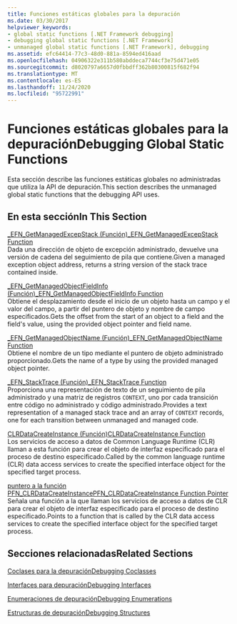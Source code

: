 ```yaml
---
title: Funciones estáticas globales para la depuración
ms.date: 03/30/2017
helpviewer_keywords:
- global static functions [.NET Framework debugging]
- debugging global static functions [.NET Framework]
- unmanaged global static functions [.NET Framework], debugging
ms.assetid: efc64414-77c3-48d0-881a-8594ed416aad
ms.openlocfilehash: 04906322e311b580abddeca7744cf3e75d471e05
ms.sourcegitcommit: d8020797a6657d0fbbdff362b80300815f682f94
ms.translationtype: MT
ms.contentlocale: es-ES
ms.lasthandoff: 11/24/2020
ms.locfileid: "95722991"
---
```

# <a name="debugging-global-static-functions"></a><span data-ttu-id="9908b-102">Funciones estáticas globales para la depuración</span><span class="sxs-lookup"><span data-stu-id="9908b-102">Debugging Global Static Functions</span></span>

<span data-ttu-id="9908b-103">Esta sección describe las funciones estáticas globales no administradas que utiliza la API de depuración.</span><span class="sxs-lookup"><span data-stu-id="9908b-103">This section describes the unmanaged global static functions that the debugging API uses.</span></span>  
  
## <a name="in-this-section"></a><span data-ttu-id="9908b-104">En esta sección</span><span class="sxs-lookup"><span data-stu-id="9908b-104">In This Section</span></span>  

 [<span data-ttu-id="9908b-105">_EFN_GetManagedExcepStack (Función)</span><span class="sxs-lookup"><span data-stu-id="9908b-105">_EFN_GetManagedExcepStack Function</span></span>](efn-getmanagedexcepstack-function.md)  
 <span data-ttu-id="9908b-106">Dada una dirección de objeto de excepción administrado, devuelve una versión de cadena del seguimiento de pila que contiene.</span><span class="sxs-lookup"><span data-stu-id="9908b-106">Given a managed exception object address, returns a string version of the stack trace contained inside.</span></span>  
  
 [<span data-ttu-id="9908b-107">_EFN_GetManagedObjectFieldInfo (Función)</span><span class="sxs-lookup"><span data-stu-id="9908b-107">_EFN_GetManagedObjectFieldInfo Function</span></span>](efn-getmanagedobjectfieldinfo-function.md)  
 <span data-ttu-id="9908b-108">Obtiene el desplazamiento desde el inicio de un objeto hasta un campo y el valor del campo, a partir del puntero de objeto y nombre de campo especificados.</span><span class="sxs-lookup"><span data-stu-id="9908b-108">Gets the offset from the start of an object to a field and the field's value, using the provided object pointer and field name.</span></span>  
  
 [<span data-ttu-id="9908b-109">_EFN_GetManagedObjectName (Función)</span><span class="sxs-lookup"><span data-stu-id="9908b-109">_EFN_GetManagedObjectName Function</span></span>](efn-getmanagedobjectname-function.md)  
 <span data-ttu-id="9908b-110">Obtiene el nombre de un tipo mediante el puntero de objeto administrado proporcionado.</span><span class="sxs-lookup"><span data-stu-id="9908b-110">Gets the name of a type by using the provided managed object pointer.</span></span>  
  
 [<span data-ttu-id="9908b-111">_EFN_StackTrace (Función)</span><span class="sxs-lookup"><span data-stu-id="9908b-111">_EFN_StackTrace Function</span></span>](efn-stacktrace-function.md)  
 <span data-ttu-id="9908b-112">Proporciona una representación de texto de un seguimiento de pila administrado y una matriz de registros `CONTEXT`, uno por cada transición entre código no administrado y código administrado.</span><span class="sxs-lookup"><span data-stu-id="9908b-112">Provides a text representation of a managed stack trace and an array of `CONTEXT` records, one for each transition between unmanaged and managed code.</span></span>  
  
 [<span data-ttu-id="9908b-113">CLRDataCreateInstance (Función)</span><span class="sxs-lookup"><span data-stu-id="9908b-113">CLRDataCreateInstance Function</span></span>](clrdatacreateinstance-function.md)  
 <span data-ttu-id="9908b-114">Los servicios de acceso a datos de Common Language Runtime (CLR) llaman a esta función para crear el objeto de interfaz especificado para el proceso de destino especificado.</span><span class="sxs-lookup"><span data-stu-id="9908b-114">Called by the common language runtime (CLR) data access services to create the specified interface object for the specified target process.</span></span>  
  
 [<span data-ttu-id="9908b-115">puntero a la función PFN_CLRDataCreateInstance</span><span class="sxs-lookup"><span data-stu-id="9908b-115">PFN_CLRDataCreateInstance Function Pointer</span></span>](pfn-clrdatacreateinstance-function-pointer.md)  
 <span data-ttu-id="9908b-116">Señala una función a la que llaman los servicios de acceso a datos de CLR para crear el objeto de interfaz especificado para el proceso de destino especificado.</span><span class="sxs-lookup"><span data-stu-id="9908b-116">Points to a function that is called by the CLR data access services to create the specified interface object for the specified target process.</span></span>  
  
## <a name="related-sections"></a><span data-ttu-id="9908b-117">Secciones relacionadas</span><span class="sxs-lookup"><span data-stu-id="9908b-117">Related Sections</span></span>  

 [<span data-ttu-id="9908b-118">Coclases para la depuración</span><span class="sxs-lookup"><span data-stu-id="9908b-118">Debugging Coclasses</span></span>](debugging-coclasses.md)  
  
 [<span data-ttu-id="9908b-119">Interfaces para depuración</span><span class="sxs-lookup"><span data-stu-id="9908b-119">Debugging Interfaces</span></span>](debugging-interfaces.md)  
  
 [<span data-ttu-id="9908b-120">Enumeraciones de depuración</span><span class="sxs-lookup"><span data-stu-id="9908b-120">Debugging Enumerations</span></span>](debugging-enumerations.md)  
  
 [<span data-ttu-id="9908b-121">Estructuras de depuración</span><span class="sxs-lookup"><span data-stu-id="9908b-121">Debugging Structures</span></span>](debugging-structures.md)
